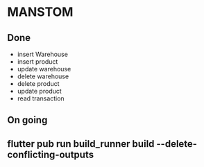 # MANSTOM

## Done

- insert Warehouse
- insert product
- update warehouse
- delete warehouse
- delete product
- update product
- read transaction

## On going



## flutter pub run build_runner build --delete-conflicting-outputs